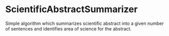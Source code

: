 # ScientificAbstractSummarizer
Simple algorithm which summarizes scientific abstract into a given number of sentences and identifies area of science for the abstract.
